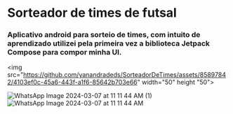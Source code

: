 # Sorteador de times de futsal

### Aplicativo android para sorteio de times, com intuito de aprendizado utilizei pela primeira vez a biblioteca Jetpack Compose para compor minha UI.


<img src="https://github.com/yanandradeds/SorteadorDeTimes/assets/85897842/4103ef0c-45a6-443f-a1f6-85642b703e66" width="50" height "50">

![WhatsApp Image 2024-03-07 at 11 11 44 AM (1)](https://github.com/yanandradeds/SorteadorDeTimes/assets/85897842/19ac7c3b-f9ae-4a76-ad2c-aefdc5f9f2b1)
![WhatsApp Image 2024-03-07 at 11 11 44 AM](https://github.com/yanandradeds/SorteadorDeTimes/assets/85897842/1e860aff-abd3-4602-919b-3cef3a3a7116)

